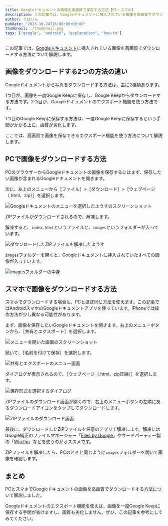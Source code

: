 ```yaml
---
title: Googleドキュメントの画像を高画質で保存する方法【PC・スマホ】
description: この記事では、Googleドキュメントに挿入されている画像を高画質でダウンロードする方法について解説します。Googleドキュメントから写真をダウンロードする方法は、主に2種類あります。ここでは、高画質で画像を保存できるエクスポート機能を使う方法について解説します。
author: ろぼいん
pubDate: "2023-10-24T16:00:00+09:00"
thumbnail: ./thumbnail.png
tags: ["google", "android", "explanation", "how-to"]
---
```


この記事では、[Googleドキュメント](https://www.google.com/intl/ja_jp/docs/about/)に挿入されている画像を高画質でダウンロードする方法について解説します。

## 画像をダウンロードする2つの方法の違い

Googleドキュメントから写真をダウンロードする方法は、主に2種類あります。

1つ目が、画像を一度Google Keepに保存し、Google Keepからダウンロードする方法です。2つ目が、Googleドキュメントのエクスポート機能を使う方法です。

1つ目のGoogle Keepに保存する方法は、一度Google Keepに保存するという手間がかかる上に、画質が劣化します。

ここでは、高画質で画像を保存できるエクスポート機能を使う方法について解説します。

## PCで画像をダウンロードする方法

PCのブラウザーからGoogleドキュメントの画像を保存するにはまず、保存したい画像が含まれるGoogleドキュメントを開きます。

次に、左上のメニューから［ファイル］>［ダウンロード］>［ウェブページ（.html、zip）］を選択します。

![Googleドキュメントのメニューを選択したようすのスクリーンショット](./image.png)

ZIPファイルがダウンロードされるので、解凍します。

解凍すると、``index.html``というファイルと、``images``というフォルダーが入っています。

![ダウンロードしたZIPファイルを解凍したようす](./image-1.png)

``images``フォルダーを開くと、Googleドキュメントに挿入されていたすべての画像が入っています。

![imagesフォルダーの中身](./image-2.png)

## スマホで画像をダウンロードする方法

スマホでダウンロードする場合も、PCとほぼ同じ方法を使えます。この記事ではAndroidスマホのGoogleドキュメントアプリを使っています。iPhoneでは操作方法が少し異なる可能性があります。

まず、画像を保存したいGoogleドキュメントを開きます。右上のメニューボタンから、［共有とエクスポート］を選択します。

![メニューを開いた画面のスクリーンショット](./Screenshot_20231024-150841.png)

続いて、［名前を付けて保存］を選択します。

![共有とエクスポートのメニュー画面](./Screenshot_20231024-150851.png)

ダイアログが表示されるので、［ウェブページ（.html、zip圧縮）］を選択します。

![保存形式を選択するダイアログ](./Screenshot_20231024-150859.png)

ZIPファイルのダウンロード画面が開くので、右上のメニューボタンの左隣にあるダウンロードアイコンをタップしてダウンロードします。

![ZIPファイルのダウンロード画面](./image-3.png)

最後に、ダウンロードしたZIPファイルを任意のアプリで解凍します。解凍にはGoogle純正のファイルマネージャー「[Files by Google](https://play.google.com/store/apps/details?id=com.google.android.apps.nbu.files)」やサードパーティー製の「[WinZip](https://play.google.com/store/apps/details?id=com.winzip.android)」などを使うのがオススメです。

ZIPファイルを解凍したら、PCのときと同じように``images``フォルダーを開いて画像を確認します。

## まとめ

PCとスマホでGoogleドキュメントの画像を高画質でダウンロードする方法について解説しました。

Googleドキュメントのエクスポート機能を使えば、画像を一度Google Keepに保存する手間が省けますし、画質も劣化しません。ぜひ、この記事を参考にしてみてください。
